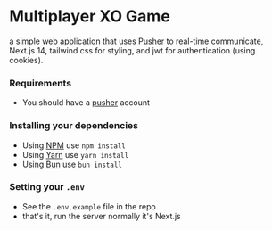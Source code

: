 # Multiplayer XO Game

a simple web application that uses [Pusher](https://pusher.com/) to real-time communicate, Next.js 14, tailwind css for styling, and jwt for authentication (using cookies).

### Requirements

-   You should have a [pusher](https://pusher.com/) account

### Installing your dependencies

-   Using [NPM](https://nodejs.org/en) use `npm install`
-   Using [Yarn](https://yarnpkg.com/) use `yarn install`
-   Using [Bun](https://bun.sh) use `bun install`

### Setting your `.env`

-   See the `.env.example` file in the repo
-   that's it, run the server normally it's Next.js
